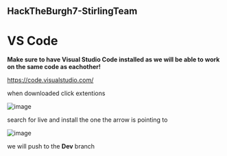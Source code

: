 ## HackTheBurgh7-StirlingTeam

# VS Code
**Make sure to have Visual Studio Code installed as we will be able to work on the same code as eachother!**

https://code.visualstudio.com/

when downloaded
click extentions

![image](https://user-images.githubusercontent.com/38226871/110156522-fade0c80-7dde-11eb-9fec-892d0af54500.png)

search for live and install the one the arrow is pointing to

![image](https://user-images.githubusercontent.com/38226871/110156545-02051a80-7ddf-11eb-8de2-82521e55e86b.png)

we will push to the **Dev** branch
